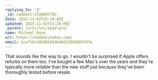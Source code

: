 ```yaml
---
replying_to: '3'
_id: comment-2339007702
date: 2015-11-02T15:20:09Z
updated: 2015-11-02T15:20:09Z
_parent: /articles/ipad-pro/
name: Michael Rose
url: https://mademistakes.com/
email: 1ce71bc10b86565464b612093d89707e
---
```


That sounds like the way to go. I wouldn't be surprised if Apple offers
refurbs on them too. I've bought a few Mac's over the years and they're typically
more reliable than the new stuff just because they've been thoroughly tested before
resale.
